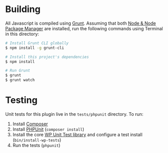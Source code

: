 
# Building

All Javascript is compiled using [Grunt](http://gruntjs.com/). Assuming that both [Node & Node Package Manager](http://nodejs.org/) are installed, run the following commands using Terminal in this directory:

```bash
# Install Grunt CLI globally
$ npm install -g grunt-cli

# Install this project's dependencies
$ npm install

# Run Grunt
$ grunt
$ grunt watch
```

# Testing

Unit tests for this plugin live in the `tests/phpunit` directory. To run:

1. Install [Composer](https://getcomposer.org/)
2. Install [PHPUnit](https://phpunit.de/) (`composer install`)
3. Install the core [WP Unit Test library](https://develop.svn.wordpress.org/trunk/tests/phpunit/includes/) and configure a test install (`bin/install-wp-tests`)
4. Run the tests (`phpunit`)
